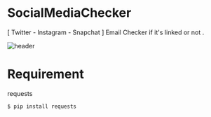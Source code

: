 # SocialMediaChecker
[ Twitter - Instagram - Snapchat ] Email Checker if it's linked or not . 

![header](https://e.top4top.io/p_1881suspl1.png)

# Requirement

 requests 

` $ pip install requests `
